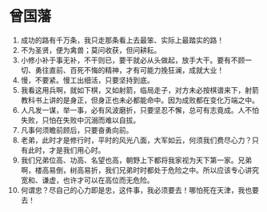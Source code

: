 #  曾国藩
1. 成功的路有千万条，我只走那条看上去最笨、实际上最踏实的路！
2. 不为圣贤，便为禽兽；莫问收获，但问耕耘。
3. 小修小补于事无补，不干则已，要干就必从头做起，放手大干。要有不顾一切、勇往直前、百死不悔的精神，才有可能力挽狂澜，成就大业！
4. 慢，不要紧。慢工出细活，只要坚持到底。
5. 我看这用兵啊，就如下棋，又如射箭，临局走子，对方未必按棋谱来下，射箭教科书上讲的是身正，但身正也未必都能命中。因为成败都在变化万端之中。
6. 人凡发一谋，举一事，必有风波磨折，只要坚忍不懈，总可有志竟成。人不怕失败，只怕在失败中沉溺而难以自拔。
7. 凡事何须瞻前顾后，只要奋勇向前。
8. 老弟，此时才是修行时，平时的风光八面，大军如云，何须我们费尽心力？只有此时，才是我们用心时。
9. 我们兄弟位高、功高、名望也高，朝野上下都将我家视为天下第一家。兄弟啊，楼高易倒，树高易折，我们兄弟时时都处于危险之中。所以应该专心讲究宽和、谦虚，也许才可以在高位而无危险。
10. 何谓忠？尽自己的心力即是忠，这件事，我必须要去！哪怕死在天津，我也要去！